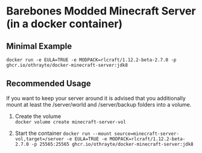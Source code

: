 Barebones Modded Minecraft Server (in a docker container)
=========================================================

Minimal Example
---------------
`docker run -e EULA=TRUE -e MODPACK=rlcraft/1.12.2-beta-2.7.0 -p ghcr.io/othrayte/docker-minecraft-server:jdk8`

Recommended Usage
-----------------

If you want to keep your server around it is advised that you additionally mount at least the /server/world and /server/backup folders into a volume.

1. Create the volume  
`docker volume create minecraft-server-vol`

2. Start the container
`docker run --mount source=minecraft-server-vol,target=/server -e EULA=TRUE -e MODPACK=rlcraft/1.12.2-beta-2.7.0 -p 25565:25565 ghcr.io/othrayte/docker-minecraft-server:jdk8`
